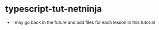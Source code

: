# typescript-tut-netninja

- I may go back in the future and add files for each lesson in this tutorial
